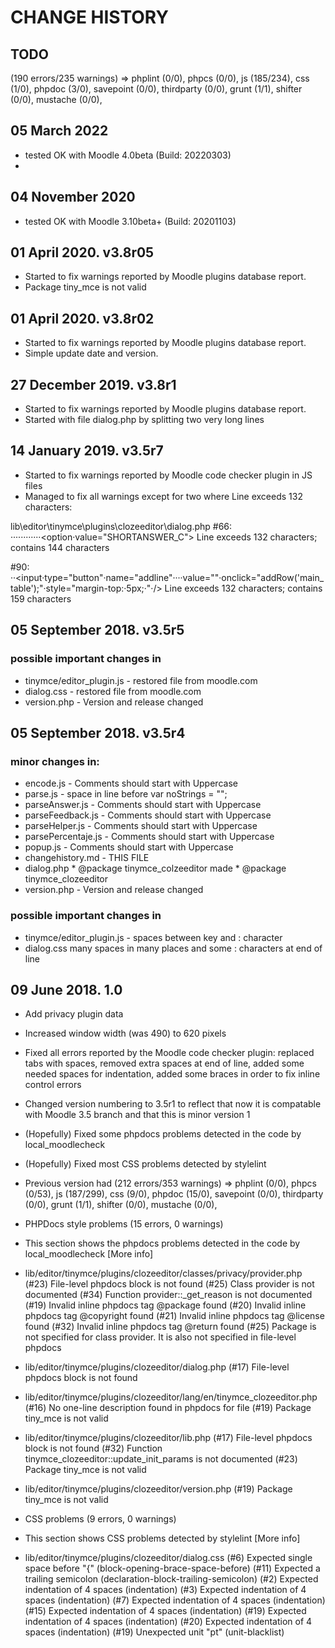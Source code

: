 # CHANGE HISTORY
## TODO
(190 errors/235 warnings) => phplint (0/0), phpcs (0/0), js (185/234), css (1/0), phpdoc (3/0), savepoint (0/0), thirdparty (0/0), grunt (1/1), shifter (0/0), mustache (0/0), 

## 05 March 2022
* tested OK with Moodle 4.0beta (Build: 20220303)
* 
## 04 November 2020
* tested OK with Moodle 3.10beta+ (Build: 20201103)


## 01 April 2020. v3.8r05
* Started to fix warnings reported by Moodle plugins database report.
* Package tiny_mce is not valid

## 01 April 2020. v3.8r02
* Started to fix warnings reported by Moodle plugins database report.
* Simple update date and version.

## 27 December 2019. v3.8r1
* Started to fix warnings reported by Moodle plugins database report.
* Started with file dialog.php by splitting two very long lines

## 14 January 2019. v3.5r7
* Started to fix warnings reported by Moodle code checker plugin in JS files
* Managed to fix all warnings except for two where Line exceeds 132 characters:

lib\editor\tinymce\plugins\clozeeditor\dialog.php
    #66: ············<option·value="SHORTANSWER_C"><?php·echo·get_string('shortanswer',·'quiz')."·(".get_string('casesensitive',·'quiz').")";·?></option>
Line exceeds 132 characters; contains 144 characters
    
#90: ··<input·type="button"·name="addline"····value="<?php·echo·get_string('addfields',·'form',·1);·?>"·onclick="addRow('main_table');"·style="margin-top:·5px;·"·/>
Line exceeds 132 characters; contains 159 characters

## 05 September 2018. v3.5r5

### possible important changes in 
* tinymce/editor_plugin.js - restored file from moodle.com
* dialog.css - restored file from moodle.com
* version.php - Version and release changed

## 05 September 2018. v3.5r4
### minor changes in:
* encode.js - Comments should start with Uppercase
* parse.js - space in line before var noStrings = "";
* parseAnswer.js - Comments should start with Uppercase
* parseFeedback.js - Comments should start with Uppercase
* parseHelper.js - Comments should start with Uppercase
* parsePercentaje.js - Comments should start with Uppercase
* popup.js - Comments should start with Uppercase
* changehistory.md - THIS FILE
* dialog.php  * @package    tinymce_colzeeditor  made * @package    tinymce_clozeeditor
* version.php - Version and release changed

### possible important changes in 
* tinymce/editor_plugin.js - spaces between key and : character
* dialog.css many spaces in many places and some : characters at end of line


## 09 June 2018. 1.0
* Add privacy plugin data
* Increased window width (was 490) to 620 pixels
* Fixed all errors reported by the Moodle code checker plugin: 
  replaced tabs with spaces, 
  removed extra spaces at end of line, 
  added some needed spaces for indentation,
  added some braces in order to fix inline control errors
* Changed version numbering to 3.5r1 to reflect that 
  now it is compatable with Moodle 3.5 branch and that this is minor version 1
 
* (Hopefully) Fixed some phpdocs problems detected in the code by local_moodlecheck
* (Hopefully) Fixed most CSS problems detected by stylelint
 
* Previous version had (212 errors/353 warnings)
  => phplint (0/0), phpcs (0/53), 
  js (187/299), 
  css (9/0), 
  phpdoc (15/0), savepoint (0/0), thirdparty (0/0), 
  grunt (1/1), shifter (0/0), mustache (0/0),

* PHPDocs style problems (15 errors, 0 warnings)
* This section shows the phpdocs problems detected in the code by local_moodlecheck [More info]

* lib/editor/tinymce/plugins/clozeeditor/classes/privacy/provider.php
(#23) File-level phpdocs block is not found
(#25) Class provider is not documented
(#34) Function provider::_get_reason is not documented
(#19) Invalid inline phpdocs tag @package found
(#20) Invalid inline phpdocs tag @copyright found
(#21) Invalid inline phpdocs tag @license found
(#32) Invalid inline phpdocs tag @return found
(#25) Package is not specified for class provider. It is also not specified in file-level phpdocs

* lib/editor/tinymce/plugins/clozeeditor/dialog.php
(#17) File-level phpdocs block is not found
* lib/editor/tinymce/plugins/clozeeditor/lang/en/tinymce_clozeeditor.php
(#16) No one-line description found in phpdocs for file
(#19) Package tiny_mce is not valid
* lib/editor/tinymce/plugins/clozeeditor/lib.php
(#17) File-level phpdocs block is not found
(#32) Function tinymce_clozeeditor::update_init_params is not documented
(#23) Package tiny_mce is not valid
* lib/editor/tinymce/plugins/clozeeditor/version.php
(#19) Package tiny_mce is not valid

* CSS problems (9 errors, 0 warnings)
* This section shows CSS problems detected by stylelint [More info]

* lib/editor/tinymce/plugins/clozeeditor/dialog.css
(#6) Expected single space before "{" (block-opening-brace-space-before)
(#11) Expected a trailing semicolon (declaration-block-trailing-semicolon)
(#2) Expected indentation of 4 spaces (indentation)
(#3) Expected indentation of 4 spaces (indentation)
(#7) Expected indentation of 4 spaces (indentation)
(#15) Expected indentation of 4 spaces (indentation)
(#19) Expected indentation of 4 spaces (indentation)
(#20) Expected indentation of 4 spaces (indentation)
(#19) Unexpected unit "pt" (unit-blacklist)
